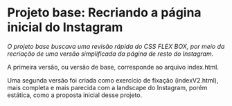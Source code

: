 # Projeto base:  Recriando a página inicial do Instagram

_O projeto base buscava uma revisão rápida do CSS FLEX BOX, por meio da recriação de uma versão simplificada da página de resto do Instagram._



A primeira versão, ou versão de base, corresponde ao arquivo index.html.

Uma segunda versão foi criada como exercício de fixação (indexV2.html), mais completa e mais parecida com a landscape do Instagram, porém estática, como a proposta inicial desse projeto.
